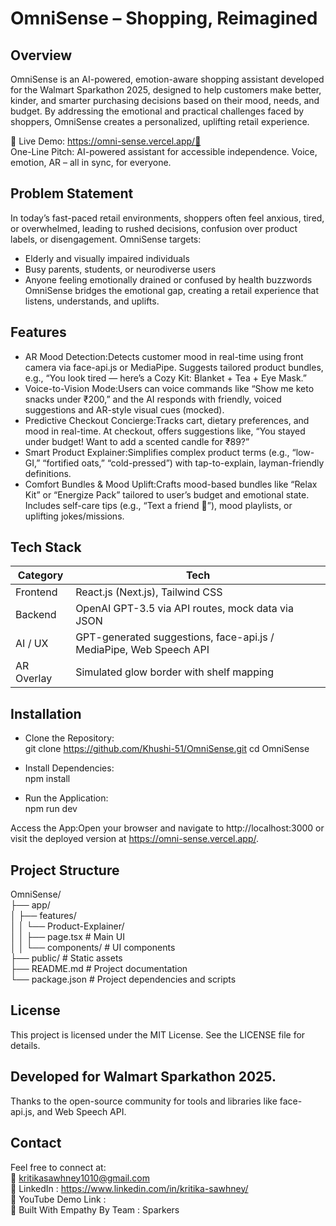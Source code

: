 # OmniSense – Shopping, Reimagined
## Overview <br>
OmniSense is an AI-powered, emotion-aware shopping assistant developed for the Walmart Sparkathon 2025, designed to help customers make better, kinder, and smarter purchasing decisions based on their mood, needs, and budget. By addressing the emotional and practical challenges faced by shoppers, OmniSense creates a personalized, uplifting retail experience.

🔗 Live Demo: https://omni-sense.vercel.app/🚀 <br>
One-Line Pitch: AI-powered assistant for accessible independence. Voice, emotion, AR – all in sync, for everyone.

## Problem Statement
In today’s fast-paced retail environments, shoppers often feel anxious, tired, or overwhelmed, leading to rushed decisions, confusion over product labels, or disengagement. OmniSense targets:  
- Elderly and visually impaired individuals  
- Busy parents, students, or neurodiverse users  
- Anyone feeling emotionally drained or confused by health buzzwords
OmniSense bridges the emotional gap, creating a retail experience that listens, understands, and uplifts.

## Features
- AR Mood Detection:Detects customer mood in real-time using front camera via face-api.js or MediaPipe. Suggests tailored product bundles, e.g., “You look tired — here’s a Cozy Kit: Blanket + Tea + Eye Mask.”
- Voice-to-Vision Mode:Users can voice commands like “Show me keto snacks under ₹200,” and the AI responds with friendly, voiced suggestions and AR-style visual cues (mocked).
- Predictive Checkout Concierge:Tracks cart, dietary preferences, and mood in real-time. At checkout, offers suggestions like, “You stayed under budget! Want to add a scented candle for ₹89?”
- Smart Product Explainer:Simplifies complex product terms (e.g., “low-GI,” “fortified oats,” “cold-pressed”) with tap-to-explain, layman-friendly definitions.
- Comfort Bundles & Mood Uplift:Crafts mood-based bundles like “Relax Kit” or “Energize Pack” tailored to user’s budget and emotional state. Includes self-care tips (e.g., “Text a friend 💌”), mood playlists, or uplifting jokes/missions.

## Tech Stack
| Category       | Tech                                                                 |
|----------------|----------------------------------------------------------------------|
| Frontend       | React.js (Next.js), Tailwind CSS                                     |
| Backend        | OpenAI GPT-3.5 via API routes, mock data via JSON                    |
| AI / UX        | GPT-generated suggestions, face-api.js / MediaPipe, Web Speech API   |
| AR Overlay     | Simulated glow border with shelf mapping                             |

## Installation

- Clone the Repository:  
git clone https://github.com/Khushi-51/OmniSense.git
cd OmniSense

- Install Dependencies:  
npm install

- Run the Application:  
npm run dev

Access the App:Open your browser and navigate to http://localhost:3000 or visit the deployed version at https://omni-sense.vercel.app/.

## Project Structure
OmniSense/ <br>
├── app/   <br>
│   ├── features/  <br>
│   │   └── Product-Explainer/  <br>
│   │       ├── page.tsx         # Main UI  <br>
│   │       └── components/      # UI components  <br>
├── public/                      # Static assets  <br>
├── README.md                    # Project documentation  <br>
└── package.json                 # Project dependencies and scripts  <br>


## License
This project is licensed under the MIT License. See the LICENSE file for details.

## Developed for Walmart Sparkathon 2025.  
Thanks to the open-source community for tools and libraries like face-api.js, and Web Speech API.  

## Contact <br>
Feel free to connect at:<br>
📧 kritikasawhney1010@gmail.com <br>
🔗 LinkedIn : https://www.linkedin.com/in/kritika-sawhney/ <br>
🎥 YouTube Demo Link :   <br>
💙 Built With Empathy By Team : Sparkers

